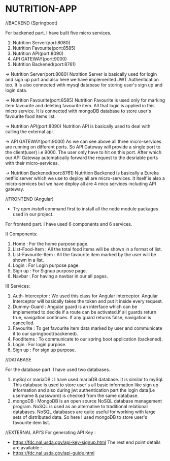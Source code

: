 # NUTRITION-APP

//BACKEND (Springboot)

For backened part. I have built five micro services.
 1. Nutrition Server(port:8080)
 2. Nutrition Favourite(port:8585)
 3. Nutrition API(port:8090)
 4. API GATEWAY(port:9000)
 5. Nutrition Backened(port:8761)
 
 -> Nutrition Server(port:8080)
    Nutrition Server is basically used for login and sign up part and also here we have implemented JWT           Authentication too. It is also connected with mysql database for storing user's sign up and login data.
    
 -> Nutrition Favourite(port:8585)
    Nutrition Favourite is used only for marking item favourite and deleting favourite item. All that logic is     applied in this micro service. It is connected with mongoDB database to store user's favourite food items     list.
    
 -> Nutrition API(port:8090)
    Nutrition API is basically used to deal with calling the external api.
 
 -> API GATEWAY(port:9000)
     As we can see above all three micro-services are running on different ports. So API Gateway will provide      a single port to the client(user) i.e 9000. The user only have to hit on this port. After which our API        Gateway automatically forward the request to the desriable ports with their micro-services. 
     
 -> Nutrition Backened(port:8761)
    Nutrition Backened is basically a Eureka netflix server which we use to deploy all are micro-services. It     itself is also a micro-services but we have deploy all are 4 mico services including API gateway.


//FRONTEND (Angular) 
 * Try _npm install_ command first to install all the node module packages used in our project.

For frontend part. I have used 6 components and 6 services.

I) Components:
 1. Home : For the home purpose page.
 2. List-Food-Item : All the total food items will be shown in a format of list.
 3. List-Favourite-Item : All the favourite item marked by the user will be shown in a list.
 4. Login : For Login purpose page.
 5. Sign up : For  Signup purpose page.
 6. Navbar : For having a navbar in our all pages.
 
 II) Services:
 1. Auth-Interceptor : We used this class for Angular Interceptor. Angular Interceptor will basically takes                          the token and put it inside every request.
 2. Dummy-Guard : Angular guard is an interface which can be implemented to decide if a route can be                           activated.If all guards return true, navigation continues. If any guard returns false,                       navigation is cancelled.
 3. Favourite : To get favourite item data marked by user and communicate it to our springboot(backened).
 4. FoodItems : To communicate to our spring boot application (backened).
 5. Login : For login purpose.
 6. Sign up : For sign up purpose.


//DATABASE

For the database part. I have used two databases.

 1. mySql or mariaDB : I have used mariaDB database. It is similar to mySql. This database is used to store                          user's all basic information like sign up information and also during jwt                                    authentication part the login data(i.e username & password) is checked from the same                          database. 
 2. mongoDB : MongoDB is an open source NoSQL database management program. NoSQL is used as an alternative to               traditional relational databases. NoSQL databases are quite useful for working with large sets               of distributed data.
              So here I used mongoDB to store user's favourite item list.


//EXTERNAL API'S
 For generating API Key :
 - https://fdc.nal.usda.gov/api-key-signup.html
The rest end point details are available :
 - https://fdc.nal.usda.gov/api-guide.html




